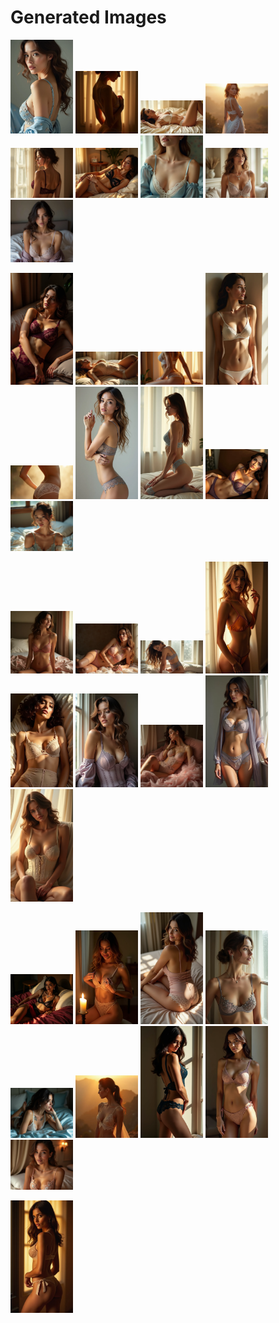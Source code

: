 # Generated Images



<img src="2025_06_26_01.webp" width="100"/> <img src="2025_06_26_02.webp" width="100"/> <img src="2025_06_26_03.webp" width="100"/> <img src="2025_06_26_04.webp" width="100"/> <img src="2025_06_26_05.webp" width="100"/> <img src="2025_06_26_06.webp" width="100"/> <img src="2025_06_26_07.webp" width="100"/> <img src="2025_06_26_08.webp" width="100"/> <img src="2025_06_26_09.webp" width="100"/>

<img src="2025_06_26_10.webp" width="100"/> <img src="2025_06_26_11.webp" width="100"/> <img src="2025_06_26_12.webp" width="100"/> <img src="2025_06_26_13.webp" width="100"/> <img src="2025_06_26_14.webp" width="100"/> <img src="2025_06_26_15.webp" width="100"/> <img src="2025_06_26_16.webp" width="100"/> <img src="2025_06_26_17.webp" width="100"/> <img src="2025_06_26_18.webp" width="100"/>

<img src="2025_06_26_19.webp" width="100"/> <img src="2025_06_26_20.webp" width="100"/> <img src="2025_06_26_21.webp" width="100"/> <img src="2025_06_26_22.webp" width="100"/> <img src="2025_06_26_23.webp" width="100"/> <img src="2025_06_26_24.webp" width="100"/> <img src="2025_06_26_25.webp" width="100"/> <img src="2025_06_26_26.webp" width="100"/> <img src="2025_06_26_27.webp" width="100"/>

<img src="2025_06_26_28.webp" width="100"/> <img src="2025_06_26_29.webp" width="100"/> <img src="2025_06_26_30.webp" width="100"/> <img src="2025_06_26_31.webp" width="100"/> <img src="2025_06_26_32.webp" width="100"/> <img src="2025_06_26_33.webp" width="100"/> <img src="2025_06_26_34.webp" width="100"/> <img src="2025_06_26_35.webp" width="100"/> <img src="2025_06_26_36.webp" width="100"/>

<img src="2025_06_26_37.webp" width="100"/>